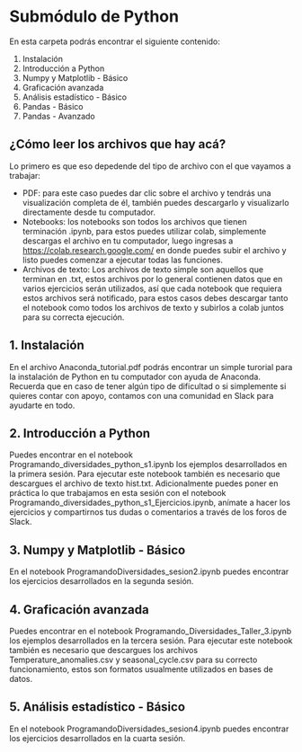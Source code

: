 # Submódulo de Python

En esta carpeta podrás encontrar el siguiente contenido: <br>
1. Instalación 
2. Introducción a Python 
3. Numpy y Matplotlib - Básico
4. Graficación avanzada
5. Análisis estadístico - Básico
6. Pandas - Básico
7. Pandas - Avanzado

## ¿Cómo leer los archivos que hay acá?
Lo primero es que eso depedende del tipo de archivo con el que vayamos a trabajar:
- PDF: para este caso puedes dar clic sobre el archivo y tendrás una visualización completa de él, también puedes descargarlo y visualizarlo directamente desde tu computador.
- Notebooks: los notebooks son todos los archivos que tienen terminación .ipynb, para estos puedes utilizar colab, simplemente descargas el archivo en tu computador, luego ingresas a https://colab.research.google.com/ en donde puedes subir el archivo y listo puedes comenzar a ejecutar todas las funciones.
- Archivos de texto: Los archivos de texto simple son aquellos que terminan en .txt, estos archivos por lo general contienen datos que en varios ejercicios serán utilizados, así que cada notebook que requiera estos archivos será notificado, para estos casos debes descargar tanto el notebook como todos los archivos de texto y subirlos a colab juntos para su correcta ejecución.

## 1. Instalación

En el archivo Anaconda_tutorial.pdf podrás encontrar un simple turorial para la instalación de Python en tu computador con ayuda de Anaconda. Recuerda que en caso de tener algún tipo de dificultad o si simplemente si quieres contar con apoyo, contamos con una comunidad en Slack para ayudarte en todo.

## 2. Introducción a Python 
Puedes encontrar en el notebook Programando_diversidades_python_s1.ipynb los ejemplos desarrollados en la primera sesión. Para ejecutar este notebook también es necesario que descargues el archivo de texto hist.txt. Adicionalmente puedes poner en práctica lo que trabajamos en esta sesión con el notebook Programando_diversidades_python_s1_Ejercicios.ipynb, anímate a hacer los ejercicios y compartirnos tus dudas o comentarios a través de los foros de Slack.

## 3. Numpy y Matplotlib - Básico
En el notebook ProgramandoDiversidades_sesion2.ipynb puedes encontrar los ejercicios desarrollados en la segunda sesión.

## 4. Graficación avanzada
Puedes encontrar en el notebook Programando_Diversidades_Taller_3.ipynb los ejemplos desarrollados en la tercera sesión. Para ejecutar este notebook también es necesario que descargues los archivos Temperature_anomalies.csv y seasonal_cycle.csv para su correcto funcionamiento, estos son formatos usualmente utilizados en bases de datos.

## 5. Análisis estadístico - Básico
En el notebook ProgramandoDiversidades_sesion4.ipynb puedes encontrar los ejercicios desarrollados en la cuarta sesión.
